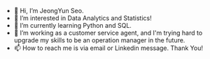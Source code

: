 - 👋 Hi, I’m JeongYun Seo.
- 👀 I’m interested in Data Analytics and Statistics!
- 🌱 I’m currently learning Python and SQL.
- 💞️ I’m working as a customer service agent, and I'm trying hard to upgrade my skills to be an operation manager in the future.
- 📫 How to reach me is via email or Linkedin message.
Thank You!

<!---
jeongyunseo20/jeongyunseo20 is a ✨ special ✨ repository because its `README.md` (this file) appears on your GitHub profile.
You can click the Preview link to take a look at your changes.
--->
